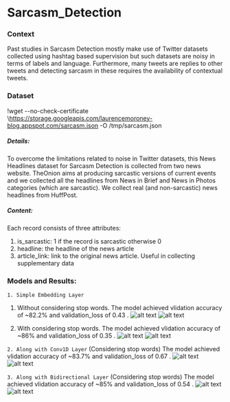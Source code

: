 # Sarcasm_Detection
### Context
Past studies in Sarcasm Detection mostly make use of Twitter datasets collected using hashtag based supervision but such datasets are noisy in terms of labels and language. Furthermore, many tweets are replies to other tweets and detecting sarcasm in these requires the availability of contextual tweets.
### Dataset 
!wget --no-check-certificate \https://storage.googleapis.com/laurencemoroney-blog.appspot.com/sarcasm.json \-O /tmp/sarcasm.json 
##### Details:
To overcome the limitations related to noise in Twitter datasets, this News Headlines dataset for Sarcasm Detection is collected from two news website. TheOnion aims at producing sarcastic versions of current events and we collected all the headlines from News in Brief and News in Photos categories (which are sarcastic). We collect real (and non-sarcastic) news headlines from HuffPost.
##### Content:
Each record consists of three attributes:
1. is_sarcastic: 1 if the record is sarcastic otherwise 0
2. headline: the headline of the news article
3. article_link: link to the original news article. Useful in collecting supplementary data
### Models and Results:
```1. Simple Embedding Layer```
1. Without considering stop words.
The model achieved vlidation accuracy of ~82.2% and validation_loss of 0.43 .
![alt text](https://github.com/hrsht-13/Sarcasm_Detection/blob/master/img_result/accuracy%201.1.png)
![alt text](https://github.com/hrsht-13/Sarcasm_Detection/blob/master/img_result/loss%201.1.png)

2. With considering stop words.
The model achieved vlidation accuracy of ~86% and validation_loss of 0.35 .
![alt text](https://github.com/hrsht-13/Sarcasm_Detection/blob/master/img_result/accuracy1.2.png)
![alt text](https://github.com/hrsht-13/Sarcasm_Detection/blob/master/img_result/loss1.2.png)

```2. Along with Conv1D Layer```
(Considering stop words) The model achieved vlidation accuracy of ~83.7% and validation_loss of 0.67 .
![alt text](https://github.com/hrsht-13/Sarcasm_Detection/blob/master/img_result/accuracy%202.png)
![alt text](https://github.com/hrsht-13/Sarcasm_Detection/blob/master/img_result/loss%202.png)

```3. Along with Bidirectional Layer```
(Considering stop words) The model achieved vlidation accuracy of ~85% and validation_loss of 0.54 .
![alt text](https://github.com/hrsht-13/Sarcasm_Detection/blob/master/img_result/accuracy%203.png)
![alt text](https://github.com/hrsht-13/Sarcasm_Detection/blob/master/img_result/loss%203.png)

